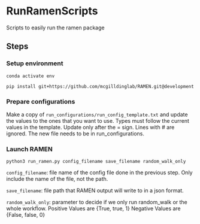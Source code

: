 # RunRamenScripts
Scripts to easily run the ramen package

## Steps

### Setup environment

```
conda activate env
```

```
pip install git+https://github.com/mcgilldinglab/RAMEN.git@development
```

### Prepare configurations
Make a copy of ```run_configurations/run_config_template.txt``` and update the values to the ones that you want to use. 
Types must follow the current values in the template. Update only after the = sign. Lines with # are ignored. 
The new file needs to be in run_configurations.

### Launch RAMEN
```
python3 run_ramen.py config_filename save_filename random_walk_only
```
```config_filename```: file name of the config file done in the previous step. Only include the name of the file, not the path.

```save_filename```: file path that RAMEN output will write to in a json format.

```random_walk_only```: parameter to decide if we only run random_walk or the whole workflow. Positive Values are {True, true, 1}
Negative Values are {False, false, 0}
